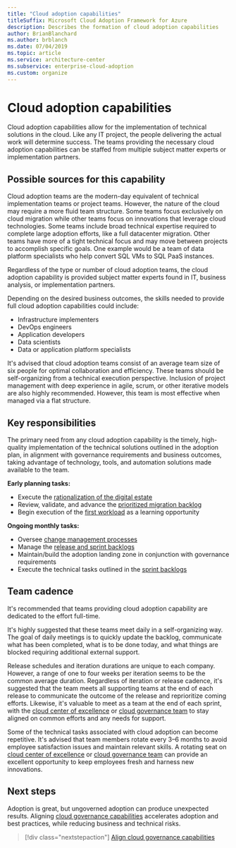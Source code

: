 ```yaml
---
title: "Cloud adoption capabilities" 
titleSuffix: Microsoft Cloud Adoption Framework for Azure
description: Describes the formation of cloud adoption capabilities
author: BrianBlanchard
ms.author: brblanch
ms.date: 07/04/2019
ms.topic: article
ms.service: architecture-center
ms.subservice: enterprise-cloud-adoption
ms.custom: organize
---
```


# Cloud adoption capabilities

Cloud adoption capabilities allow for the implementation of technical solutions in the cloud. Like any IT project, the people delivering the actual work will determine success. The teams providing the necessary cloud adoption capabilities can be staffed from multiple subject matter experts or implementation partners.

## Possible sources for this capability

Cloud adoption teams are the modern-day equivalent of technical implementation teams or project teams. However, the nature of the cloud may require a more fluid team structure. Some teams focus exclusively on cloud migration while other teams focus on innovations that leverage cloud technologies. Some teams include broad technical expertise required to complete large adoption efforts, like a full datacenter migration. Other teams have more of a tight technical focus and may move between projects to accomplish specific goals. One example would be a team of data platform specialists who help convert SQL VMs to SQL PaaS instances.

Regardless of the type or number of cloud adoption teams, the cloud adoption capability is provided subject matter experts found in IT, business analysis, or implementation partners.

Depending on the desired business outcomes, the skills needed to provide full cloud adoption capabilities could include:

- Infrastructure implementers
- DevOps engineers
- Application developers
- Data scientists
- Data or application platform specialists

It's advised that cloud adoption teams consist of an average team size of six people for optimal collaboration and efficiency. These teams should be self-organizing from a technical execution perspective. Inclusion of project management with deep experience in agile, scrum, or other iterative models are also highly recommended. However, this team is most effective when managed via a flat structure.

## Key responsibilities

The primary need from any cloud adoption capability is the timely, high-quality implementation of the technical solutions outlined in the adoption plan, in alignment with governance requirements and business outcomes, taking advantage of technology, tools, and automation solutions made available to the team.

**Early planning tasks:**

- Execute the [rationalization of the digital estate](../digital-estate/overview.md)
- Review, validate, and advance the [prioritized migration backlog](../migrate/migration-considerations/assess/release-iteration-backlog.md)
- Begin execution of the [first workload](../digital-estate/rationalize.md#select-the-first-workload) as a learning opportunity

**Ongoing monthly tasks:**

- Oversee [change management processes](../migrate/migration-considerations/prerequisites/technical-complexity.md)
- Manage the [release and sprint backlogs](../migrate/migration-considerations/assess/release-iteration-backlog.md)
- Maintain/build the adoption landing zone in conjunction with governance requirements
- Execute the technical tasks outlined in the [sprint backlogs](../migrate/migration-considerations/assess/release-iteration-backlog.md)

## Team cadence

It's recommended that teams providing cloud adoption capability are dedicated to the effort full-time.

It's highly suggested that these teams meet daily in a self-organizing way. The goal of daily meetings is to quickly update the backlog, communicate what has been completed, what is to be done today, and what things are blocked requiring additional external support.

Release schedules and iteration durations are unique to each company. However, a range of one to four weeks per iteration seems to be the common average duration. Regardless of iteration or release cadence, it's suggested that the team meets all supporting teams at the end of each release to communicate the outcome of the release and reprioritize coming efforts. Likewise, it's valuable to meet as a team at the end of each sprint, with the [cloud center of excellence](./cloud-center-excellence.md) or [cloud governance team](./cloud-governance.md) to stay aligned on common efforts and any needs for support.

Some of the technical tasks associated with cloud adoption can become repetitive. It's advised that team members rotate every 3&ndash;6 months to avoid employee satisfaction issues and maintain relevant skills. A rotating seat on [cloud center of excellence](./cloud-center-excellence.md) or [cloud governance team](./cloud-governance.md) can provide an excellent opportunity to keep employees fresh and harness new innovations.

## Next steps

Adoption is great, but ungoverned adoption can produce unexpected results. Aligning [cloud governance capabilities](./cloud-governance.md) accelerates adoption and best practices, while reducing business and technical risks.

> [!div class="nextstepaction"]
> [Align cloud governance capabilities](./cloud-governance.md)